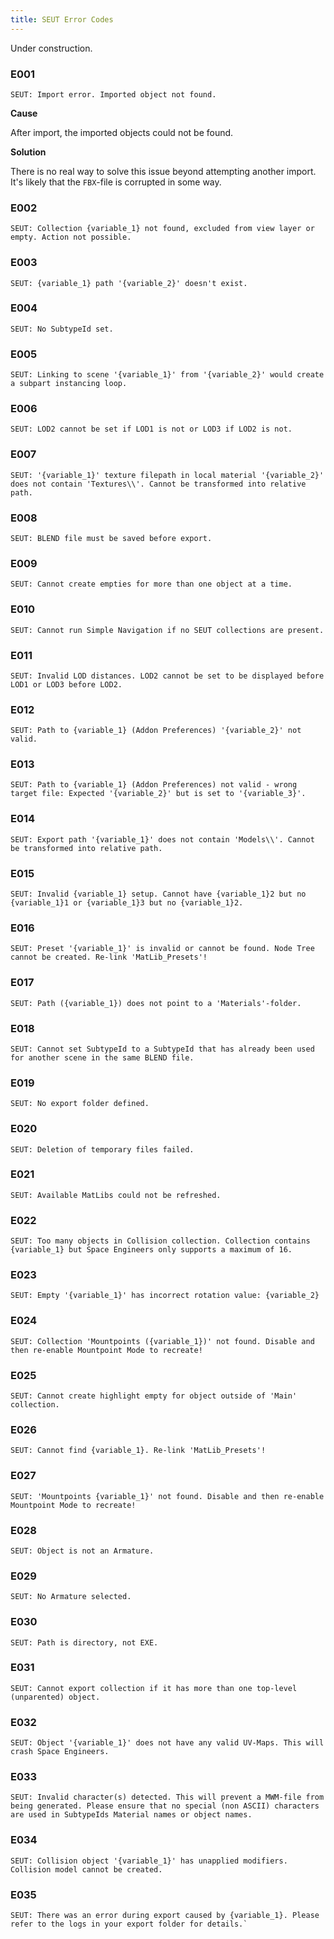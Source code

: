 ```yaml
---
title: SEUT Error Codes
---
```


Under construction.

### E001
```
SEUT: Import error. Imported object not found.
```

**Cause**

After import, the imported objects could not be found.

**Solution**

There is no real way to solve this issue beyond attempting another import. It's likely that the `FBX`-file is corrupted in some way.

### E002
```
SEUT: Collection {variable_1} not found, excluded from view layer or empty. Action not possible.
```

### E003
```
SEUT: {variable_1} path '{variable_2}' doesn't exist.
```

### E004
```
SEUT: No SubtypeId set.
```

### E005
```
SEUT: Linking to scene '{variable_1}' from '{variable_2}' would create a subpart instancing loop.
```

### E006
```
SEUT: LOD2 cannot be set if LOD1 is not or LOD3 if LOD2 is not.
```

### E007
```
SEUT: '{variable_1}' texture filepath in local material '{variable_2}' does not contain 'Textures\\'. Cannot be transformed into relative path.
```

### E008
```
SEUT: BLEND file must be saved before export.
```

### E009
```
SEUT: Cannot create empties for more than one object at a time.
```

### E010
```
SEUT: Cannot run Simple Navigation if no SEUT collections are present.
```

### E011
```
SEUT: Invalid LOD distances. LOD2 cannot be set to be displayed before LOD1 or LOD3 before LOD2.
```

### E012
```
SEUT: Path to {variable_1} (Addon Preferences) '{variable_2}' not valid.
```

### E013
```
SEUT: Path to {variable_1} (Addon Preferences) not valid - wrong target file: Expected '{variable_2}' but is set to '{variable_3}'.
```

### E014
```
SEUT: Export path '{variable_1}' does not contain 'Models\\'. Cannot be transformed into relative path.
```

### E015
```
SEUT: Invalid {variable_1} setup. Cannot have {variable_1}2 but no {variable_1}1 or {variable_1}3 but no {variable_1}2.
```

### E016
```
SEUT: Preset '{variable_1}' is invalid or cannot be found. Node Tree cannot be created. Re-link 'MatLib_Presets'!
```

### E017
```
SEUT: Path ({variable_1}) does not point to a 'Materials'-folder.
```

### E018
```
SEUT: Cannot set SubtypeId to a SubtypeId that has already been used for another scene in the same BLEND file.
```

### E019
```
SEUT: No export folder defined.
```

### E020
```
SEUT: Deletion of temporary files failed.
```

### E021
```
SEUT: Available MatLibs could not be refreshed.
```

### E022
```
SEUT: Too many objects in Collision collection. Collection contains {variable_1} but Space Engineers only supports a maximum of 16.
```

### E023
```
SEUT: Empty '{variable_1}' has incorrect rotation value: {variable_2}
```

### E024
```
SEUT: Collection 'Mountpoints ({variable_1})' not found. Disable and then re-enable Mountpoint Mode to recreate!
```

### E025
```
SEUT: Cannot create highlight empty for object outside of 'Main' collection.
```

### E026
```
SEUT: Cannot find {variable_1}. Re-link 'MatLib_Presets'!
```

### E027
```
SEUT: 'Mountpoints {variable_1}' not found. Disable and then re-enable Mountpoint Mode to recreate!
```

### E028
```
SEUT: Object is not an Armature.
```

### E029
```
SEUT: No Armature selected.
```

### E030
```
SEUT: Path is directory, not EXE.
```

### E031
```
SEUT: Cannot export collection if it has more than one top-level (unparented) object.
```

### E032
```
SEUT: Object '{variable_1}' does not have any valid UV-Maps. This will crash Space Engineers.
```

### E033
```
SEUT: Invalid character(s) detected. This will prevent a MWM-file from being generated. Please ensure that no special (non ASCII) characters are used in SubtypeIds Material names or object names.
```

### E034
```
SEUT: Collision object '{variable_1}' has unapplied modifiers. Collision model cannot be created.
```

### E035
```
SEUT: There was an error during export caused by {variable_1}. Please refer to the logs in your export folder for details.`